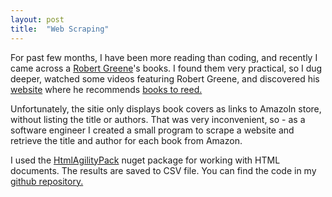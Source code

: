 ```yaml
---
layout: post
title:  "Web Scraping"
---
```


For past few months, I have been more reading than coding, and recently I came across a [Robert Greene](https://en.wikipedia.org/wiki/Robert_Greene_(American_author))'s books.
I found them very practical, so I dug deeper, watched some videos featuring Robert Greene, and discovered his [website](https://powerseductionandwar.com/) where he recommends [books to reed.](https://powerseductionandwar.com/books/)


Unfortunately, the sitie only displays book covers as links to Amazoln store, without listing the title or authors. 
That was very inconvenient, so - as a software engineer I created a small program to scrape a website and retrieve the title and author for each book from Amazon.


I used the [HtmlAgilityPack](https://www.nuget.org/packages/htmlagilitypack/) nuget package for working with HTML documents. 
The results are saved to CSV file.
You can find the code in my [github repository.](https://github.com/alexanderKus/150BooksWebScrapper)

